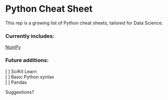# Python Cheat Sheet

This rep is a growing list of Python cheat sheets, tailored for Data Science.

### Currently includes:
[NumPy](https://github.com/JulianGaal/python-cheat-sheet/blob/master/numpy.md)

### Future additions: 
[ ] SciKit Learn </br>
[ ] Basic Python syntax </br>
[ ] Pandas

Suggestions?
